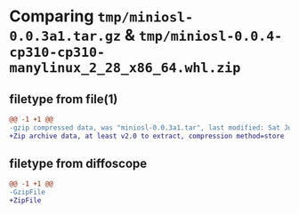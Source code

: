 # Comparing `tmp/miniosl-0.0.3a1.tar.gz` & `tmp/miniosl-0.0.4-cp310-cp310-manylinux_2_28_x86_64.whl.zip`

## filetype from file(1)

```diff
@@ -1 +1 @@
-gzip compressed data, was "miniosl-0.0.3a1.tar", last modified: Sat Jun  3 06:34:50 2023, max compression
+Zip archive data, at least v2.0 to extract, compression method=store
```

## filetype from diffoscope

```diff
@@ -1 +1 @@
-GzipFile
+ZipFile
```

